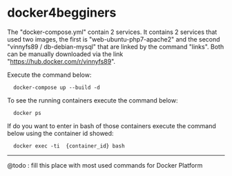 # docker4begginers

The "docker-compose.yml" contain 2 services. It contains 2 services that used two images, the first is "web-ubuntu-php7-apache2" and the second "vinnyfs89 / db-debian-mysql" that are linked by the command "links". Both can be manually downloaded via the link "https://hub.docker.com/r/vinnyfs89".

Execute the command below:
```
  docker-compose up --build -d
```  
To see the running containers execute the command below:
```
  docker ps
```  
If do you want to enter in bash of those containers execute the command below using the container id showed:
```
  docker exec -ti  {container_id} bash
```  
-------

@todo : fill this place with most used commands for Docker Platform
